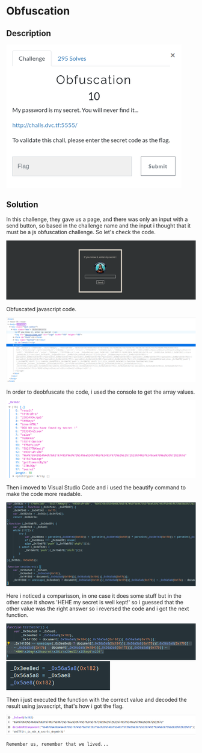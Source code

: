 # Obfuscation

## Description

![img](img/1.png)

## Solution

In this challenge, they gave us a page, and there was only an input with a send button, so based
in the challenge name and the input i thought that it must be a js obfuscation challenge. So let's check the code.

![img](img/2.png)

Obfuscated javascript code.

![img](img/3.png)

In order to deobfuscate the code, i used the console to get the array values.

![img](img/4.png)

Then i moved to Visual Studio Code and i used the beautify command to make the code more readable.

![img](img/5.png)

Here i noticed a comparisson, in one case it does some stuff but in the other case it shows 'HEHE my secret is well kept!' so i guessed that the other value was the right answer so i reversed the code and i got the next function.

![img](img/6.png)
![img](img/7.png)

Then i just executed the function with the correct value and decoded the result using javascript, that's how i got the flag.

![img](img/8.png)

```
Remember us, remember that we lived...
```